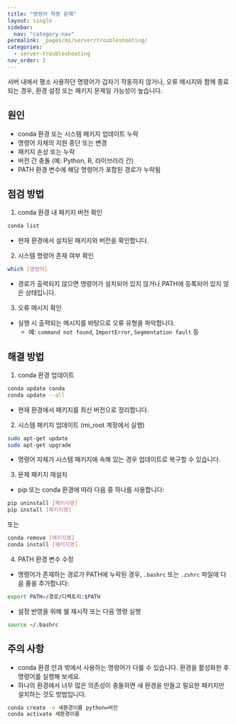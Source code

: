 ```yaml
---
title: "명령어 작동 문제"
layout: single
sidebar:
  nav: "category-nav"
permalink: _pages/mi/server/troubleshooting/
categories: 
  - server-troubleshooting
nav_order: 2
---
```



서버 내에서 평소 사용하던 명령어가 갑자기 작동하지 않거나, 오류 메시지와 함께 종료되는 경우, 환경 설정 또는 패키지 문제일 가능성이 높습니다.

## 원인

- conda 환경 또는 시스템 패키지 업데이트 누락
- 명령어 자체의 지원 중단 또는 변경
- 패키지 손상 또는 누락
- 버전 간 충돌 (예: Python, R, 라이브러리 간)
- PATH 환경 변수에 해당 명령어가 포함된 경로가 누락됨

## 점검 방법

1. conda 환경 내 패키지 버전 확인

```bash
conda list
```

- 현재 환경에서 설치된 패키지와 버전을 확인합니다.

2. 시스템 명령어 존재 여부 확인

```bash
which [명령어]
```

- 경로가 출력되지 않으면 명령어가 설치되어 있지 않거나 PATH에 등록되어 있지 않은 상태입니다.

3. 오류 메시지 확인

- 실행 시 출력되는 메시지를 바탕으로 오류 유형을 파악합니다.
  - 예: `command not found`, `ImportError`, `Segmentation fault` 등

## 해결 방법

1. conda 환경 업데이트

```bash
conda update conda
conda update --all
```

- 현재 환경에서 패키지를 최신 버전으로 정리합니다.

2. 시스템 패키지 업데이트 (mi_root 계정에서 실행)

```bash
sudo apt-get update
sudo apt-get upgrade
```

- 명령어 자체가 시스템 패키지에 속해 있는 경우 업데이트로 복구할 수 있습니다.

3. 문제 패키지 재설치

- pip 또는 conda 환경에 따라 다음 중 하나를 사용합니다:

```bash
pip uninstall [패키지명]
pip install [패키지명]
```

또는

```bash
conda remove [패키지명]
conda install [패키지명]
```

4. PATH 환경 변수 수정

- 명령어가 존재하는 경로가 PATH에 누락된 경우, `.bashrc` 또는 `.zshrc` 파일에 다음 줄을 추가합니다:

```bash
export PATH=/경로/디렉토리:$PATH
```

- 설정 반영을 위해 쉘 재시작 또는 다음 명령 실행

```bash
source ~/.bashrc
```

## 주의 사항

- conda 환경 안과 밖에서 사용하는 명령어가 다를 수 있습니다. 환경을 활성화한 후 명령어를 실행해 보세요.
- 하나의 환경에서 너무 많은 의존성이 충돌하면 새 환경을 만들고 필요한 패키지만 설치하는 것도 방법입니다.

```bash
conda create -n 새환경이름 python=버전
conda activate 새환경이름
```
